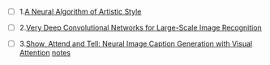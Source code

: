 - [ ] 1.[A Neural Algorithm of Artistic Style](https://arxiv.org/abs/1508.06576)

- [ ] 2.[Very Deep Convolutional Networks for Large-Scale Image Recognition](https://arxiv.org/abs/1409.1556)

- [ ] 3.[Show, Attend and Tell: Neural Image Caption Generation with Visual Attention](https://arxiv.org/abs/1502.03044) [notes](https://zhuanlan.zhihu.com/p/35703999)



